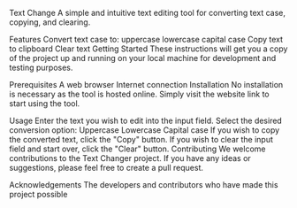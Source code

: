 
Text Change
A simple and intuitive text editing tool for converting text case, copying, and clearing.

Features
Convert text case to:
uppercase
lowercase
capital case
Copy text to clipboard
Clear text
Getting Started
These instructions will get you a copy of the project up and running on your local machine for development and testing purposes.

Prerequisites
A web browser
Internet connection
Installation
No installation is necessary as the tool is hosted online. Simply visit the website link to start using the tool.

Usage
Enter the text you wish to edit into the input field.
Select the desired conversion option:
Uppercase
Lowercase
Capital case
If you wish to copy the converted text, click the "Copy" button.
If you wish to clear the input field and start over, click the "Clear" button.
Contributing
We welcome contributions to the Text Changer project. If you have any ideas or suggestions, please feel free to create a pull request.


Acknowledgements
The developers and contributors who have made this project possible
